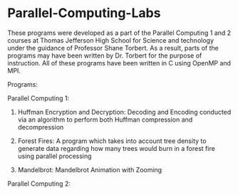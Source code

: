 # Parallel-Computing-Labs
These programs were developed as a part of the Parallel Computing 1 and 2 courses at Thomas Jefferson High School for Science and technology under the guidance of Professor Shane Torbert.
As a result, parts of the programs may have been written by Dr. Torbert for the purpose of instruction. All of these programs have been written in C using OpenMP and MPI.

Programs:

Parallel Computing 1:

1) Huffman Encryption and Decryption: Decoding and Encoding conducted via an algorithm to perform both Huffman compression and decompression

2) Forest Fires: A program which takes into account tree density to generate data regarding how many trees would burn in a forest fire using parallel processing

3) Mandelbrot: Mandelbrot Animation with Zooming


Parallel Computing 2:
